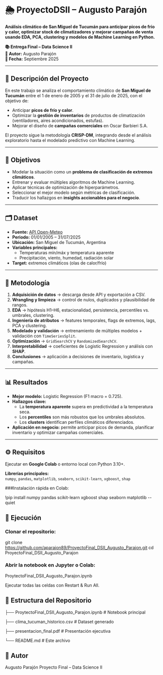 # 🌦️ ProyectoDSII – Augusto Parajón  

**Análisis climático de San Miguel de Tucumán para anticipar picos de frío y calor, optimizar stock de climatizadores y mejorar campañas de venta usando EDA, PCA, clustering y modelos de Machine Learning en Python.**  

**📚 Entrega Final – Data Science II**  
**👤 Autor:** Augusto Parajón  
**📅 Fecha:** Septiembre 2025  

---

## 📖 Descripción del Proyecto  
En este trabajo se analiza el comportamiento climático de **San Miguel de Tucumán** entre el 1 de enero de 2005 y el 31 de julio de 2025, con el objetivo de:  
- Anticipar **picos de frío y calor**.  
- Optimizar la **gestión de inventarios** de productos de climatización (ventiladores, aires acondicionados, estufas).  
- Mejorar el diseño de **campañas comerciales** en Oscar Barbieri S.A.  

El proyecto sigue la metodología **CRISP-DM**, integrando desde el análisis exploratorio hasta el modelado predictivo con Machine Learning.  

---

## 🎯 Objetivos  
- Modelar la situación como un **problema de clasificación de extremos climáticos**.  
- Entrenar y evaluar múltiples algoritmos de Machine Learning.  
- Aplicar técnicas de optimización de hiperparámetros.  
- Seleccionar el mejor modelo según métricas de clasificación.  
- Traducir los hallazgos en **insights accionables para el negocio**.  

---

## 🗂 Dataset  
- **Fuente:** [API Open-Meteo](https://open-meteo.com)  
- **Periodo:** 01/01/2005 – 31/07/2025  
- **Ubicación:** San Miguel de Tucumán, Argentina  
- **Variables principales:**  
  - Temperaturas mín/máx y temperatura aparente  
  - Precipitación, viento, humedad, radiación solar  
- **Target:** extremos climáticos (olas de calor/frío)  

---

## 🔎 Metodología  
1. **Adquisición de datos** → descarga desde API y exportación a CSV.  
2. **Wrangling y limpieza** → control de nulos, duplicados y plausibilidad de rangos.  
3. **EDA** → hipótesis H1–H6, estacionalidad, persistencia, percentiles vs. umbrales, clustering.  
4. **Ingeniería de atributos** → features temporales, flags de extremos, lags, PCA y clustering.  
5. **Modelado y validación** → entrenamiento de múltiples modelos + validación con `TimeSeriesSplit`.  
6. **Optimización** → `GridSearchCV` y `RandomizedSearchCV`.  
7. **Interpretabilidad** → coeficientes de Logistic Regression y análisis con **SHAP**.  
8. **Conclusiones** → aplicación a decisiones de inventario, logística y campañas.  

---

## 📊 Resultados  
- **Mejor modelo:** Logistic Regression (F1 macro = 0.725).  
- **Hallazgos clave:**  
  - La **temperatura aparente** supera en predictividad a la temperatura seca.  
  - Los **percentiles** son más robustos que los umbrales absolutos.  
  - Los **clusters** identifican perfiles climáticos diferenciados.  
- **Aplicación en negocio:** permite anticipar picos de demanda, planificar inventario y optimizar campañas comerciales.  

---

## ⚙️ Requisitos  
Ejecutar en **Google Colab** o entorno local con Python 3.10+.  

**Librerías principales:**  
`numpy`, `pandas`, `matplotlib`, `seaborn`, `scikit-learn`, `xgboost`, `shap`  

###Instalación rápida en Colab:  

!pip install numpy pandas scikit-learn xgboost shap seaborn matplotlib --quiet

## 🚀 Ejecución

### Clonar el repositorio:

git clone https://github.com/aparajon89/ProyectoFinal_DSII_Augusto_Parajon.git
cd ProyectoFinal_DSII_Augusto_Parajon


### Abrir la notebook en Jupyter o Colab:
ProytectoFinal_DSII_Augusto_Parajon.ipynb

Ejecutar todas las celdas con Restart & Run All.

## 📂 Estructura del Repositorio
├── ProytectoFinal_DSII_Augusto_Parajon.ipynb   # Notebook principal

├── clima_tucuman_historico.csv                 # Dataset generado

├── presentacion_final.pdf                      # Presentación ejecutiva

└── README.md                                   # Este archivo

## 👤 Autor

Augusto Parajón
Proyecto Final – Data Science II
